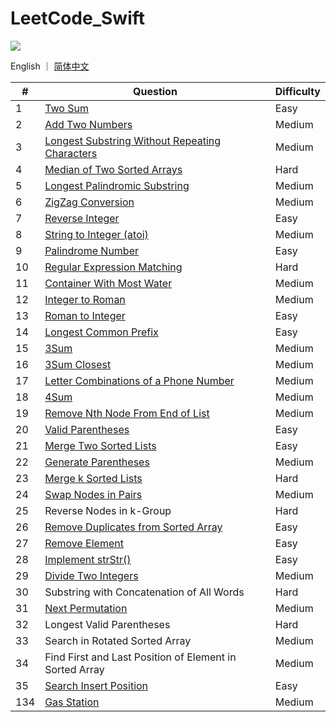 # LeetCode_Swift

![](https://img.shields.io/badge/language-swift-green.svg)

English ｜ [简体中文](README-zh_CN.md)

| #    | Question                                                     | Difficulty |
| ---- | ------------------------------------------------------------ | ---------- |
| 1    | [Two Sum](/Easy/0001.two-sum)                                | Easy       |
| 2    | [Add Two Numbers](Medium/0002.-add-two-numbers)              | Medium     |
| 3    | [Longest Substring Without Repeating Characters](Medium/0003.longest-substring-without-repeating-characters) | Medium     |
| 4    | [Median of Two Sorted Arrays](Hard/0004.median-of-two-sorted-arrays) | Hard       |
| 5    | [Longest Palindromic Substring](Medium/0005.longest-palindromic-substring) | Medium     |
| 6    | [ZigZag Conversion](Medium/0006.zigzag-conversion)           | Medium     |
| 7    | [Reverse Integer](Easy/0007.reverse-integer)                 | Easy       |
| 8    | [String to Integer (atoi)](Medium/0008.string-to-integer)    | Medium     |
| 9    | [Palindrome Number](Easy/0009.palindrome-number)             | Easy       |
| 10   | [Regular Expression Matching](Hard/0010.regular-expression-matching) | Hard       |
| 11   | [Container With Most Water](Medium/0011.container-with-most-water) | Medium     |
| 12   | [Integer to Roman](Medium/0012.integer-to-roman)             | Medium     |
| 13   | [Roman to Integer](Easy/0013.roman-to-integer)               | Easy       |
| 14   | [Longest Common Prefix](Easy/0014.longest-common-prefix)     | Easy       |
| 15   | [3Sum](Medium/0015.3sum)                                     | Medium     |
| 16   | [3Sum Closest](Medium/0016.3sum-closest)                     | Medium     |
| 17   | [Letter Combinations of a Phone Number](Medium/0017.letter-combinations-of-a-phone-number) | Medium     |
| 18   | [4Sum](Medium/0018.4sum)                                     | Medium     |
| 19   | [Remove Nth Node From End of List](Medium/0019.remove-nth-node-from-end-of-list) | Medium     |
| 20   | [Valid Parentheses](Easy/0020.valid-parentheses)             | Easy       |
| 21   | [Merge Two Sorted Lists](Easy/0021.merge-two-sorted-lists)   | Easy       |
| 22   | [Generate Parentheses](Medium/0022.generate-parentheses)     | Medium     |
| 23   | [Merge k Sorted Lists](Hard/0023.merge-k-sorted-lists)       | Hard       |
| 24   | [Swap Nodes in Pairs](Medium/0024.swap-nodes-in-pairs)       | Medium     |
| 25   | Reverse Nodes in k-Group                                     | Hard       |
| 26   | [Remove Duplicates from Sorted Array](Easy/0026.remove-duplicates-from-sorted-array) | Easy       |
| 27   | [Remove Element](Easy/0027.remove-element)                   | Easy       |
| 28   | [Implement strStr()](Easy/0028.implement-str-str)            | Easy       |
| 29   | [Divide Two Integers](Medium/0029.divide-two-integers)       | Medium     |
| 30   | Substring with Concatenation of All Words                    | Hard       |
| 31   | [Next Permutation](Medium/0031.next-permutation)             | Medium     |
| 32   | Longest Valid Parentheses                                    | Hard       |
| 33   | Search in Rotated Sorted Array                               | Medium     |
| 34   | Find First and Last Position of Element in Sorted Array      | Medium     |
| 35   | [Search Insert Position](Easy/0035.search-insert-position)   | Easy       |
| 134  | [Gas Station](Medium/0134.gas-station)                       | Medium     |
